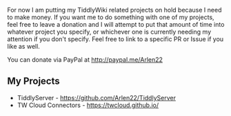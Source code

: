 For now I am putting my TiddlyWiki related projects on hold because I need to make money. If you want me to do something with one of my projects, feel free to leave a donation and I will attempt to put that amount of time into whatever project you specify, or whichever one is currently needing my attention if you don't specify. Feel free to link to a specific PR or Issue if you like as well. 

You can donate via PayPal at http://paypal.me/Arlen22

## My Projects

- TiddlyServer - https://github.com/Arlen22/TiddlyServer
- TW Cloud Connectors - https://twcloud.github.io/